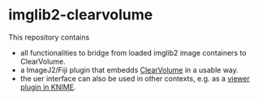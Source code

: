 # imglib2-clearvolume
This repository contains 
  * all functionalities to bridge from loaded imglib2 image containers to ClearVolume.
  * a ImageJ2/Fiji plugin that embedds [ClearVolume](https://bitbucket.org/clearvolume/clearvolume/wiki/Home) in a usable way.
  * the uer interface can also be used in other contexts, e.g. as a [viewer plugin in KNIME](http://tech.knime.org/book/clearvolume).
